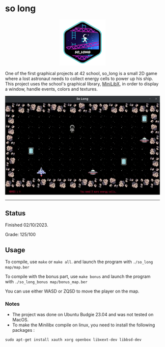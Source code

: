 # so long

<p align="center">
  <img src="https://github.com/ArenKae/ArenKae/blob/main/42%20badges/so_longe.png" alt="So long 42 project badge"/>
</p>

One of the first graphical projects at 42 school, so_long is a small 2D game where a lost astronaut needs to collect energy cells to power up his ship. This project uses the school's graphical library, [MiniLibX](https://github.com/42Paris/minilibx-linux), in order to display a window, handle events, colors and textures.


<p align="center">
  <img src="https://github.com/ArenKae/ArenKae/blob/main/screens/so_long.gif" alt="So_long demo screenshot">
</p>

---

## Status
Finished 02/10/2023.

Grade: 125/100

## Usage
To compile, use ```make``` or ```make all```. and launch the program with ```./so_long map/map.ber```

To compile with the bonus part, use ```make bonus``` and launch the program with ```./so_long_bonus map/bonus_map.ber```

You can use either WASD or ZQSD to move the player on the map.

### Notes
- The project was done on Ubuntu Budgie 23.04 and was not tested on MacOS.
- To make the Minilibx compile on linux, you need to install the following packages :
```
sudo apt-get install xauth xorg openbox libxext-dev libbsd-dev
```
